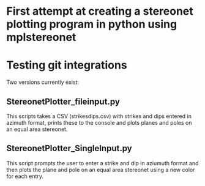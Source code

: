 # First attempt at creating a stereonet plotting program in python using mplstereonet
# Testing git integrations

Two versions currently exist:
## StereonetPlotter_fileinput.py
This scripts takes a CSV (strikesdips.csv) with strikes and dips entered in azimuth format, prints these to the console and plots planes and poles on an equal area stereonet.

## StereonetPlotter_SingleInput.py
This script prompts the user to enter a strike and dip in aziumuth format and then plots the plane and pole on an equal area stereonet using a new color for each entry.
